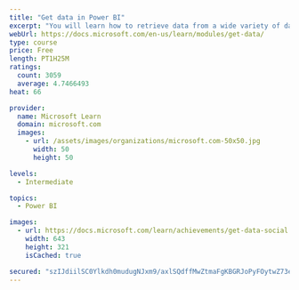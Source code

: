 ```yaml
---
title: "Get data in Power BI"
excerpt: "You will learn how to retrieve data from a wide variety of data sources, including Microsoft Excel, relational databases, and NoSQL data stores. You will also learn how to improve performance while retrieving data."
webUrl: https://docs.microsoft.com/en-us/learn/modules/get-data/
type: course
price: Free
length: PT1H25M
ratings:
  count: 3059
  average: 4.7466493
heat: 66

provider:
  name: Microsoft Learn
  domain: microsoft.com
  images:
    - url: /assets/images/organizations/microsoft.com-50x50.jpg
      width: 50
      height: 50

levels:
  - Intermediate

topics:
  - Power BI

images:
  - url: https://docs.microsoft.com/learn/achievements/get-data-social.png
    width: 643
    height: 321
    isCached: true

secured: "szIJdiilSC0Ylkdh0mudugNJxm9/axlSQdffMwZtmaFgKBGRJoPyFOytwZ73elzwJSiZyTRG386+XJEraB9e8d0jwArZLJCAV3ZM0AzOsRI1sKKilR/1K2glr8bIVTYthWARJqEeAIE7BgPskSoljOZjkmC7m3FvATQBx8zSvhgL9qJ2KsGQRblTNXBfT3Q7ZJM1gNP51VcAu2SFWchnKE6kWq9qPTCuENlxgnFWz4IAkSY+3q59QjGJW5bNuJUm0oyav4G1VWFBR9P/E035f/MnOAx6JfpsBioVMHFBBODUqqO9jWrsb26RJveGEtGLgqpQfo6fGE004d2fZu7aqvSI5JoU01dLYl/eo/BsLYUGOdEynsbFPYP0Rc/AOixKq50d/0q/pcdHIXrT8N3APsxMN/fwd5r039kdWmCyrc8=;KdrO2ZA9qXPvRXEdkY/WOg=="
---
```


